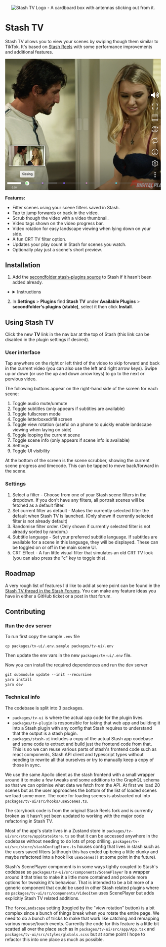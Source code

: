 <p align="center">
  <img alt="Stash TV Logo - A cardboard box with antennas sticking out from it." src="https://raw.githubusercontent.com/secondfolder/stash-tv/main/packages/tv-ui/src/public/apple-touch-icon.png">
</p>

# Stash TV

Stash TV allows you to view your scenes by swiping though them similar to TikTok. It's based on [Stash
Reels](https://github.com/Valkyr-JS/StashReels) with some performance improvements and additional features.

<p align="center">
  <img alt="Screenshot of the main stash tv interface." src="https://raw.githubusercontent.com/secondfolder/stash-tv/main/docs/stash-tv-screenshot.png">
</p>

**Features:**
- Filter scenes using your scene filters saved in Stash.
- Tap to jump forwards or back in the video.
- Scrub though the video with a video thumbnail.
- Video tags shown on the video progress bar.
- Video rotation for easy landscape viewing when lying down on your side.
- A fun CRT TV filter option.
- Updates your play count in Stash for scenes you watch.
- Optionally play just a scene's short preview.


## Installation

1. Add the [secondfolder stash-plugins source](https://github.com/secondfolder/stash-plugins) to Stash if it hasn't been
   added already.
<ul>
<li>
<details>
<summary>Instructions</summary>

Plugins can be installed and managed from the **Settings** > **Plugins** page.

Under the **Available Plugins** section click **Add Source** and enter the following details:

**Name:**
```
secondfolder's plugins (stable)
```
**Source URL:**
```
https://secondfolder.github.io/stash-plugins/stable/index.yml
```
**Local Path:**
```
secondfolder-stable
```

</details>
</li>
</ul>

2. In **Settings** > **Plugins** find **Stash TV** under **Available Plugins** > **secondfolder's plugins (stable)**, select it then click **Install**.

## Using Stash TV

Click the new **TV** link in the nav bar at the top of Stash (this link can be disabled in the plugin settings if desired).

### User interface

Tap anywhere on the right or left third of the video to skip forward and back in the current video (you can also use the left and
right arrow keys).
Swipe up or down (or use the up and down arrow keys) to go to the next or pervious video.

The following buttons appear on the right-hand side of the screen for each scene:

1. Toggle audio mute/unmute
2. Toggle subtitles (only appears if subtitles are available)
3. Toggle fullscreen mode
4. Toggle letterboxed/fill screen
5. Toggle view rotation (useful on a phone to quickly enable landscape viewing when laying on side)
6. Toggle looping the current scene
7. Toggle scene info (only appears if scene info is available)
8. Settings
9. Toggle UI visibility

At the bottom of the screen is the scene scrubber, showing the current scene progress and timecode. This can be tapped to move back/forward in the scene.

### Settings

1. Select a filter - Choose from one of your Stash scene filters in the dropdown. If you don't have any filters, all portrait scenes will be fetched as a default filter.
2. Set current filter as default - Makes the currently selected filter the default when Stash TV is launched. (Only
   shown if currently selected filter is not already default)
3. Randomise filter order. (Only shown if currently selected filter is not already sorted by random.)
4. Subtitle language - Set your preferred subtitle language. If subtitles are available for a scene in this language,
   they will be displayed. These can be toggled on or off in the main scene UI.
5. CRT Effect - A fun little visual filter that simulates an old CRT TV look (you can also press the "c" key to toggle this).

## Roadmap
A very rough list of features I'd like to add at some point can be found in the [Stash TV thread in the Stash
Forums](https://discourse.stashapp.cc/t/stash-tv/3627#p-7207-roadmap-6). You can make any feature ideas you have in
either a GitHub ticket or a post in that forum.

## Contributing
### Run the dev server
To run first copy the sample `.env` file
```shell
cp packages/tv-ui/.env.sample packages/tv-ui/.env
```
Then update the env vars in the new `packages/tv-ui/.env` file.

Now you can install the required dependences and run the dev server
```shell
git submodule update --init --recursive
yarn install
yarn dev
```

### Technical info
The codebase is split into 3 packages.
- `packages/tv-ui` is where the actual app code for the plugin lives.
- `packages/tv-plugin` is responsible for taking that web app and building it into a Stash plugin with any config that Stash requires to understand that the output is a stash plugin. 
- `packages/stash-ui` includes a copy of the actual
Stash app codebase and some code to extract and build just the frontend code from that. This is so we can reuse various parts
of stash's frontend code such as react components, Stash API client and typescript types without needing to rewrite all that
ourselves or try to manually keep a copy of those in sync.

We use the same Apollo client as the stash frontend with a small wrapper around it to make a few tweaks and some additions to the GraphQL
schema so that we can optimise what data we fetch from the API. At first we load 20 scenes but as the user approaches the
bottom of the list of loaded scenes we load some more. The code for loading scenes is abstracted out into `packages/tv-ui/src/hooks/useScenes.ts`.

The storybook code is from the original Stash Reels fork and is currently broken as it hasn't yet been updated to
working with the major code refactoring in Stash TV.

Most of the app's state lives in a Zustand store in `packages/tv-ui/src/store/appStateStore.ts` so that it can be
accessed anywhere in the codebase without needing to do lots of prop drilling.
`packages/tv-ui/src/store/stashConfigStore.ts` houses config that lives in stash such as the users saved filters
(although this has ended up being a little clunky and maybe refactored into a hook like `useScenes()` at some point in
the future).

Stash's ScenePlayer component is in some ways tightly coupled to Stash's codebase so
`packages/tv-ui/src/components/ScenePlayer` is a wrapper around it that tries to make it a little more contained and
provide more options for tweaking it's behaviour. That is intended to be a bit more of a generic component that could be
used in other Stash related plugins where as `packages/tv-ui/src/components/VideoItem` uses ScenePlayer but adds explicitly Stash
TV related additions.

The `forceLandscape` setting (toggled by the "view rotation" button) is a bit complex since a bunch of things break when
you rotate the entire page. We need to do a bunch of tricks to make that work like catching and remapping various
mouse/touch events. Currently the code for this feature is a little bit scatted all over the place such as in
`packages/tv-ui/src/app/App.tsx` and `packages/tv-ui/src/styles/globals.scss` but at some point I hope to refactor this
into one place as much as possible.